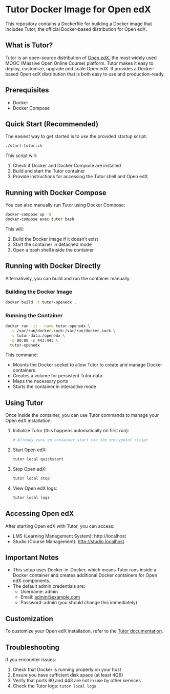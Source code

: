 # Tutor Docker Image for Open edX

This repository contains a Dockerfile for building a Docker image that includes Tutor, the official Docker-based distribution for Open edX.

## What is Tutor?

Tutor is an open-source distribution of [Open edX](https://openedx.org/), the most widely used MOOC (Massive Open Online Course) platform. Tutor makes it easy to deploy, customize, upgrade and scale Open edX. It provides a Docker-based Open edX distribution that is both easy to use and production-ready.

## Prerequisites

- Docker
- Docker Compose

## Quick Start (Recommended)

The easiest way to get started is to use the provided startup script:

```bash
./start-tutor.sh
```

This script will:
1. Check if Docker and Docker Compose are installed
2. Build and start the Tutor container
3. Provide instructions for accessing the Tutor shell and Open edX

## Running with Docker Compose

You can also manually run Tutor using Docker Compose:

```bash
docker-compose up -d
docker-compose exec tutor bash
```

This will:
1. Build the Docker image if it doesn't exist
2. Start the container in detached mode
3. Open a bash shell inside the container

## Running with Docker Directly

Alternatively, you can build and run the container manually:

### Building the Docker Image

```bash
docker build -t tutor-openedx .
```

### Running the Container

```bash
docker run -it --name tutor-openedx \
  -v /var/run/docker.sock:/var/run/docker.sock \
  -v tutor-data:/openedx \
  -p 80:80 -p 443:443 \
  tutor-openedx
```

This command:
- Mounts the Docker socket to allow Tutor to create and manage Docker containers
- Creates a volume for persistent Tutor data
- Maps the necessary ports
- Starts the container in interactive mode

## Using Tutor

Once inside the container, you can use Tutor commands to manage your Open edX installation:

1. Initialize Tutor (this happens automatically on first run):
   ```bash
   # Already runs on container start via the entrypoint script
   ```

2. Start Open edX:
   ```bash
   tutor local quickstart
   ```

3. Stop Open edX:
   ```bash
   tutor local stop
   ```

4. View Open edX logs:
   ```bash
   tutor local logs
   ```

## Accessing Open edX

After starting Open edX with Tutor, you can access:

- LMS (Learning Management System): http://localhost
- Studio (Course Management): http://studio.localhost

## Important Notes

- This setup uses Docker-in-Docker, which means Tutor runs inside a Docker container and creates additional Docker containers for Open edX components.
- The default admin credentials are:
  - Username: admin
  - Email: admin@example.com
  - Password: admin (you should change this immediately)

## Customization

To customize your Open edX installation, refer to the [Tutor documentation](https://docs.tutor.overhang.io/).

## Troubleshooting

If you encounter issues:

1. Check that Docker is running properly on your host
2. Ensure you have sufficient disk space (at least 4GB)
3. Verify that ports 80 and 443 are not in use by other services
4. Check the Tutor logs: `tutor local logs`

